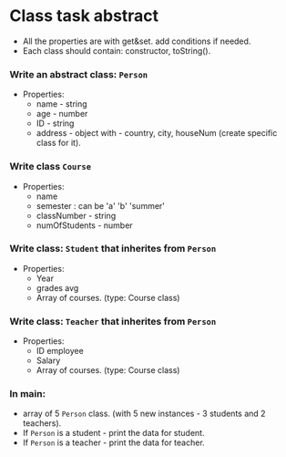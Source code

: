 # Class task abstract

- All the properties are with get&set. add conditions if needed. 
- Each class should contain: constructor, toString().

### Write an abstract class: `Person`

- Properties:
  - name - string
  - age - number
  - ID - string
  - address - object with - country, city, houseNum (create specific class for it). 

### Write class `Course`

- Properties:
  - name
  - semester : can be 'a' 'b' 'summer'
  - classNumber - string
  - numOfStudents - number

### Write class: `Student` that inherites from `Person`

- Properties:
  - Year
  - grades avg
  - Array of courses. (type: Course class)

### Write class: `Teacher` that inherites from `Person`

- Properties:
  - ID employee
  - Salary
  - Array of courses. (type: Course class)

### In main:

- array of 5 `Person` class. (with 5 new instances - 3 students and 2 teachers).
- If `Person` is a student - print the data for student.
- If `Person` is a teacher - print the data for teacher.
